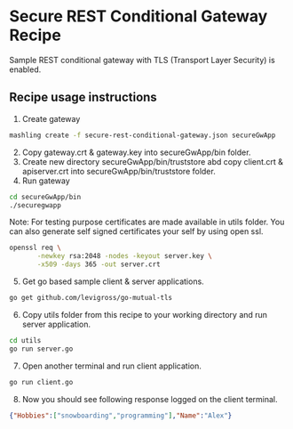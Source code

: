 # Secure REST Conditional Gateway Recipe
Sample REST conditional gateway with TLS (Transport Layer Security) is enabled.

## Recipe usage instructions

1. Create gateway
```bash
mashling create -f secure-rest-conditional-gateway.json secureGwApp
```

2. Copy gateway.crt & gateway.key into secureGwApp/bin folder.<br>
3. Create new directory secureGwApp/bin/truststore abd copy client.crt & apiserver.crt into secureGwApp/bin/truststore folder. <br>
4. Run gateway

```bash
cd secureGwApp/bin
./securegwapp
```

Note: For testing purpose certificates are made available in utils folder. You can also generate self signed certificates your self by using open ssl.
```bash
openssl req \
       -newkey rsa:2048 -nodes -keyout server.key \
       -x509 -days 365 -out server.crt
```

5. Get go based sample client & server applications.

```bash
go get github.com/levigross/go-mutual-tls
```

6. Copy utils folder from this recipe to your working directory and run server application.

```bash
cd utils
go run server.go
```
7. Open another terminal and run client application.

```bash
go run client.go
```

8. Now you should see following response logged on the client terminal.

```json
{"Hobbies":["snowboarding","programming"],"Name":"Alex"}
```
